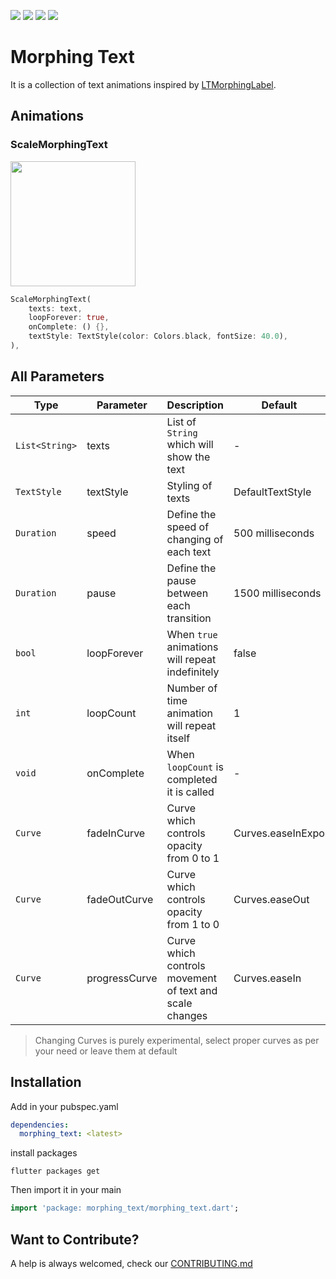 ![](https://img.shields.io/github/license/SirusCodes/morphing_text) ![](https://img.shields.io/pub/v/morphing_text)
![](https://img.shields.io/github/issues/SirusCodes/morphing_text) ![](https://img.shields.io/github/stars/SirusCodes/morphing_text)

# Morphing Text

It is a collection of text animations inspired by [LTMorphingLabel](https://github.com/lexrus/LTMorphingLabel). 

## Animations

### ScaleMorphingText

<img src="https://github.com/SirusCodes/morphing_text/blob/master/display/scale.gif?raw=true" height=200px>

```dart
ScaleMorphingText(
    texts: text,
    loopForever: true,
    onComplete: () {},
    textStyle: TextStyle(color: Colors.black, fontSize: 40.0),
),
```

## All Parameters

| Type | Parameter | Description | Default |
|--|--|--|--|
| `List<String>` | texts | List of `String` which will show the text | - |
| `TextStyle` | textStyle | Styling of texts | DefaultTextStyle |
| `Duration` | speed | Define the speed of changing of each text | 500 milliseconds |
| `Duration` | pause | Define the pause between each transition | 1500 milliseconds |
| `bool` | loopForever | When `true` animations will repeat indefinitely | false |
| `int` | loopCount | Number of time animation will repeat itself | 1 |
| `void` | onComplete | When `loopCount` is completed it is called  | - |
| `Curve` | fadeInCurve | Curve which controls opacity from 0 to 1 | Curves.easeInExpo |
| `Curve` | fadeOutCurve | Curve which controls opacity from 1 to 0 | Curves.easeOut |
| `Curve` | progressCurve | Curve which controls movement of text and scale changes | Curves.easeIn |

> Changing Curves is purely experimental, select proper curves as per your need or leave them at default

## Installation
Add in your pubspec.yaml
```yaml
dependencies:
  morphing_text: <latest>
```

install packages
```console
flutter packages get
```

Then import it in your main
```dart
import 'package: morphing_text/morphing_text.dart';
```

## Want to Contribute?
A help is always welcomed, check our [CONTRIBUTING.md](https://github.com/SirusCodes/morphing_text/blob/master/CONTRIBUTING.md)
